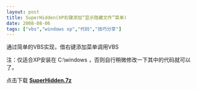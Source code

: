 ```yaml
---
layout: post
title: SuperHidden(XP右键添加“显示隐藏文件”菜单)
date: 2008-08-06
tags: ["vbs","windows xp","代码","技巧分享"]
---
```


通过简单的VBS实现，借右键添加菜单调用VBS

注：仅适合XP安装在 C:\windows ，否则自行稍微修改一下其中的代码就可以了。

点击下载  **[SuperHidden.7z](https://dl.dropbox.com/u/3633907/download/superhidden.7z "superhidden.7z")**